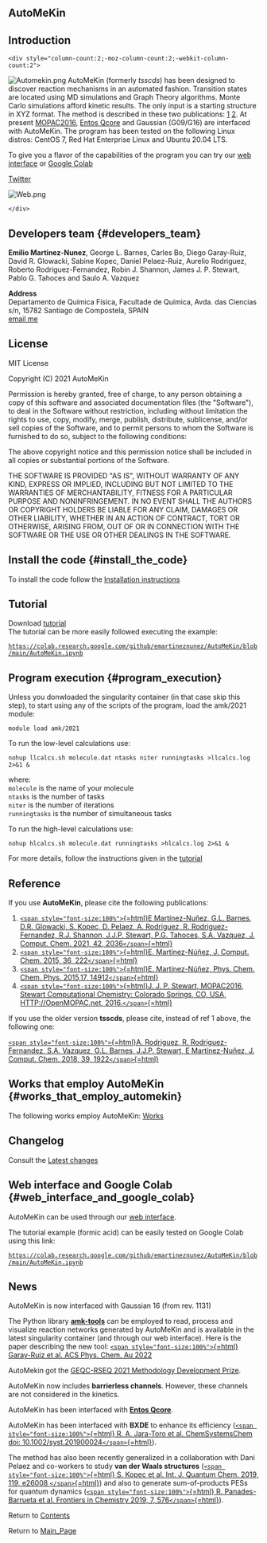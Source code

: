 ## AutoMeKin 

## Introduction

```{=html}
<div style="column-count:2;-moz-column-count:2;-webkit-column-count:2">
```
![](Automekin.png "Automekin.png") AutoMeKin (formerly *tsscds*) has
been designed to discover reaction mechanisms in an automated fashion.
Transition states are located using MD simulations and Graph Theory
algorithms. Monte Carlo simulations afford kinetic results. The only
input is a starting structure in XYZ format. The method is described in
these two publications:
[1](http://onlinelibrary.wiley.com/doi/10.1002/jcc.23790/abstract)
[2](http://pubs.rsc.org/en/content/articlelanding/2015/cp/c5cp02175h#!divAbstract).
At present [MOPAC2016](http://openmopac.net/), [Entos
Qcore](https://www.entos.ai/qcore/documentation/) and Gaussian (G09/G16)
are interfaced with AutoMeKin. The program has been tested on the
following Linux distros: CentOS 7, Red Hat Enterprise Linux and Ubuntu
20.04 LTS.

To give you a flavor of the capabilities of the program you can try our
[web interface](http://rxnkin.usc.es/amk/) or [Google
Colab](https://colab.research.google.com/github/emartineznunez/AutoMeKin/blob/main/AutoMeKin.ipynb)

[Twitter](https://twitter.com/AutoMeKin2021)

![](Web.png "Web.png")

```{=html}
</div>
```
## Developers team {#developers_team}

**Emilio Martinez-Nunez**, George L. Barnes, Carles Bo, Diego
Garay-Ruiz, David R. Glowacki, Sabine Kopec, Daniel Pelaez-Ruiz, Aurelio
Rodriguez, Roberto Rodriguez-Fernandez, Robin J. Shannon, James J. P.
Stewart, Pablo G. Tahoces and Saulo A. Vazquez

**Address**\
Departamento de Química Física, Facultade de Química, Avda. das Ciencias
s/n, 15782 Santiago de Compostela, SPAIN\
[email me](mailto:emilio.nunez@usc.es)

## License

MIT License

Copyright (C) 2021 AutoMeKin

Permission is hereby granted, free of charge, to any person obtaining a
copy of this software and associated documentation files (the
\"Software\"), to deal in the Software without restriction, including
without limitation the rights to use, copy, modify, merge, publish,
distribute, sublicense, and/or sell copies of the Software, and to
permit persons to whom the Software is furnished to do so, subject to
the following conditions:

The above copyright notice and this permission notice shall be included
in all copies or substantial portions of the Software.

THE SOFTWARE IS PROVIDED \"AS IS\", WITHOUT WARRANTY OF ANY KIND,
EXPRESS OR IMPLIED, INCLUDING BUT NOT LIMITED TO THE WARRANTIES OF
MERCHANTABILITY, FITNESS FOR A PARTICULAR PURPOSE AND NONINFRINGEMENT.
IN NO EVENT SHALL THE AUTHORS OR COPYRIGHT HOLDERS BE LIABLE FOR ANY
CLAIM, DAMAGES OR OTHER LIABILITY, WHETHER IN AN ACTION OF CONTRACT,
TORT OR OTHERWISE, ARISING FROM, OUT OF OR IN CONNECTION WITH THE
SOFTWARE OR THE USE OR OTHER DEALINGS IN THE SOFTWARE.

## Install the code {#install_the_code}

To install the code follow the [Installation
instructions](Installation_instructions "wikilink")

## Tutorial

Download [ tutorial ](Media:tutorial2021.pdf "wikilink")\
The tutorial can be more easily followed executing the example:

[`https://colab.research.google.com/github/emartineznunez/AutoMeKin/blob/main/AutoMeKin.ipynb`](https://colab.research.google.com/github/emartineznunez/AutoMeKin/blob/main/AutoMeKin.ipynb)

## Program execution {#program_execution}

Unless you donwloaded the singularity container (in that case skip this
step), to start using any of the scripts of the program, load the
amk/2021 module:

`module load amk/2021`

To run the low-level calculations use:

`nohup llcalcs.sh molecule.dat ntasks niter runningtasks >llcalcs.log 2>&1 &`

where:\
`molecule` is the name of your molecule\
`ntasks` is the number of tasks\
`niter` is the number of iterations\
`runningtasks` is the number of simultaneous tasks

To run the high-level calculations use:

`nohup hlcalcs.sh molecule.dat runningtasks >hlcalcs.log 2>&1 &`

For more details, follow the instructions given in the [ tutorial
](Media:Tutorial2020.pdf "wikilink")

## Reference

If you use **AutoMeKin**, please cite the following publications:

1.  [`<span style="font-size:100%">`{=html}E Martínez-Nuñez, G.L.
    Barnes, D.R. Glowacki, S. Kopec, D. Pelaez, A. Rodriguez, R.
    Rodriguez-Fernandez, R.J. Shannon, J.J.P. Stewart, P.G. Tahoces,
    S.A. Vazquez, J. Comput. Chem. 2021, 42,
    2036`</span>`{=html}](https://onlinelibrary.wiley.com/doi/full/10.1002/jcc.26734)
2.  [`<span style="font-size:100%">`{=html}E. Martínez-Núñez, J. Comput.
    Chem. 2015, 36,
    222`</span>`{=html}](http://onlinelibrary.wiley.com/doi/10.1002/jcc.23790/abstract)
3.  [`<span style="font-size:100%">`{=html}E. Martínez-Núñez, Phys.
    Chem. Chem. Phys. 2015,17,
    14912`</span>`{=html}](http://pubs.rsc.org/en/content/articlelanding/2015/cp/c5cp02175h#!divAbstract)
4.  [`<span style="font-size:100%">`{=html}J. J. P. Stewart, MOPAC2016,
    Stewart Computational Chemistry: Colorado Springs, CO, USA,
    <HTTP://OpenMOPAC.net>, 2016.`</span>`{=html}](http://OpenMOPAC.net)

If you use the older version **tsscds**, please cite, instead of ref 1
above, the following one:

[`<span style="font-size:100%">`{=html}A. Rodriguez, R.
Rodriguez-Fernandez, S.A. Vazquez, G.L. Barnes, J.J.P. Stewart, E
Martínez-Nuñez, J. Comput. Chem. 2018, 39,
1922`</span>`{=html}](https://onlinelibrary.wiley.com/doi/full/10.1002/jcc.25370)

## Works that employ AutoMeKin {#works_that_employ_automekin}

The following works employ AutoMeKin: [Works](Works "wikilink")

## Changelog

Consult the [Latest changes](Latest_changes "wikilink")

## Web interface and Google Colab {#web_interface_and_google_colab}

AutoMeKin can be used through our [web
interface](http://rxnkin.usc.es/amk/).

The tutorial example (formic acid) can be easily tested on Google Colab
using this link:

[`https://colab.research.google.com/github/emartineznunez/AutoMeKin/blob/main/AutoMeKin.ipynb`](https://colab.research.google.com/github/emartineznunez/AutoMeKin/blob/main/AutoMeKin.ipynb)

## News

AutoMeKin is now interfaced with Gaussian 16 (from rev. 1131)

The Python library [**amk-tools**](https://github.com/dgarayr/amk_tools)
can be employed to read, process and visualize reaction networks
generated by AutoMeKin and is available in the latest singularity
container (and through our web interface). Here is the paper describing
the new tool: [`<span style="font-size:100%">`{=html} Garay-Ruiz et al.
ACS Phys. Chem. Au
2022](https://pubs.acs.org/doi/10.1021/acsphyschemau.1c00051)

AutoMekin got the [GEQC-RSEQ 2021 Methodology Development
Prize](https://geqc.rseq.org/emilio-martinez-nunez-and-mireia-via-nadal-recieve-the-geqc-rseq-2021-methodology-development-prize/).

AutoMeKin now includes **barrierless channels**. However, these channels
are not considered in the kinetics.

AutoMeKin has been interfaced with [**Entos
Qcore**](https://www.entos.ai/qcore/documentation/).

AutoMeKin has been interfaced with **BXDE** to enhance its efficiency
([`<span style="font-size:100%">`{=html} R. A. Jara-Toro et al.
ChemSystemsChem doi:
10.1002/syst.201900024`</span>`{=html}](https://onlinelibrary.wiley.com/doi/full/10.1002/syst.201900024)).

The method has also been recently generalized in a collaboration with
Dani Pelaez and co-workers to study **van der Waals structures**
([`<span style="font-size:100%">`{=html} S. Kopec et al. Int. J. Quantum
Chem. 2019, 119, e26008
`</span>`{=html}](https://onlinelibrary.wiley.com/doi/abs/10.1002/qua.26008))
and also to generate sum-of-products PESs for quantum dynamics
([`<span style="font-size:100%">`{=html} R. Panades-Barrueta et al.
Frontiers in Chemistry 2019, 7,
576`</span>`{=html}](https://www.frontiersin.org/articles/10.3389/fchem.2019.00576/full)).

Return to [Contents](#toc "wikilink")

Return to [Main_Page](Main_Page "wikilink")
